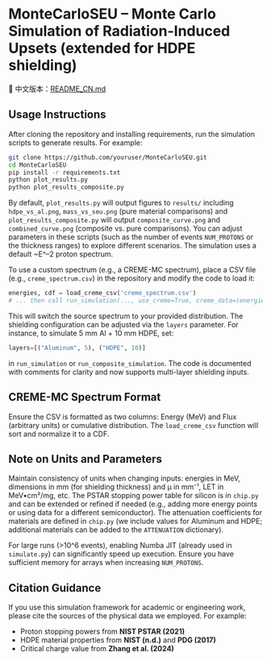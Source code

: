 # MonteCarloSEU – Monte Carlo Simulation of Radiation-Induced Upsets (extended for HDPE shielding)

📖 中文版本：[README_CN.md](README_CN.md)

## Usage Instructions

After cloning the repository and installing requirements, run the simulation scripts to generate results. For example:

```bash
git clone https://github.com/youruser/MonteCarloSEU.git
cd MonteCarloSEU
pip install -r requirements.txt
python plot_results.py
python plot_results_composite.py
```

By default, `plot_results.py` will output figures to `results/` including `hdpe_vs_al.png`, `mass_vs_seu.png` (pure material comparisons) and `plot_results_composite.py` will output `composite_curve.png` and `combined_curve.png` (composite vs. pure comparisons). You can adjust parameters in these scripts (such as the number of events `NUM_PROTONS` or the thickness ranges) to explore different scenarios. The simulation uses a default ~E^–2 proton spectrum.

To use a custom spectrum (e.g., a CREME-MC spectrum), place a CSV file (e.g., `creme_spectrum.csv`) in the repository and modify the code to load it:

```python
energies, cdf = load_creme_csv('creme_spectrum.csv')
# ... then call run_simulation(..., use_creme=True, creme_data=(energies, cdf))
```

This will switch the source spectrum to your provided distribution. The shielding configuration can be adjusted via the `layers` parameter. For instance, to simulate 5 mm Al + 10 mm HDPE, set:

```python
layers=[("Aluminum", 5), ("HDPE", 10)]
```

in `run_simulation` or `run_composite_simulation`. The code is documented with comments for clarity and now supports multi-layer shielding inputs.

## CREME-MC Spectrum Format

Ensure the CSV is formatted as two columns: Energy (MeV) and Flux (arbitrary units) or cumulative distribution. The `load_creme_csv` function will sort and normalize it to a CDF.

## Note on Units and Parameters

Maintain consistency of units when changing inputs: energies in MeV, dimensions in mm (for shielding thickness) and μ in mm⁻¹, LET in MeV•cm²/mg, etc. The PSTAR stopping power table for silicon is in `chip.py` and can be extended or refined if needed (e.g., adding more energy points or using data for a different semiconductor). The attenuation coefficients for materials are defined in `chip.py` (we include values for Aluminum and HDPE; additional materials can be added to the `ATTENUATION` dictionary).

For large runs (>10^6 events), enabling Numba JIT (already used in `simulate.py`) can significantly speed up execution. Ensure you have sufficient memory for arrays when increasing `NUM_PROTONS`.

## Citation Guidance

If you use this simulation framework for academic or engineering work, please cite the sources of the physical data we employed. For example:

- Proton stopping powers from **NIST PSTAR (2021)**
- HDPE material properties from **NIST (n.d.)** and **PDG (2017)**
- Critical charge value from **Zhang et al. (2024)**

